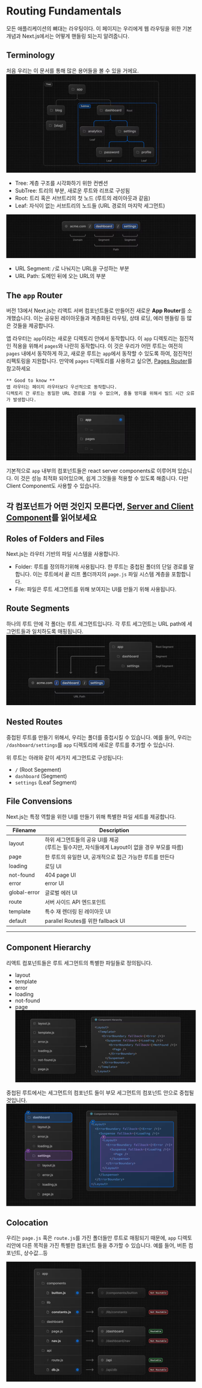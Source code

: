 # Routing Fundamentals

모든 애플리케이션의 뼈대는 라우팅이다. 이 페이지는 우리에게 웹 라우팅을 위한 기본 개념과 Next.js에서는 어떻게 핸들링 되는지 알려줍니다.

## Terminology

처음 우리는 이 문서를 통해 많은 용어들을 볼 수 있을 거에요.
![img.png](00_img.png)

- Tree: 계층 구조를 시각화하기 위한 컨벤션
- SubTree: 트리의 부분, 새로운 루트와 리프로 구성됨
- Root: 트리 혹은 서브트리의 첫 노드 (루트의 레이아웃과 같음)
- Leaf: 자식이 없는 서브트리의 노드들 (URL 경로의 마지막 세그먼트)

![img_1.png](00_img_1.png)

- URL Segment: `/`로 나눠지는 URL을 구성하는 부분
- URL Path: 도메인 뒤에 오는 URL의 부분

## The `app` Router

버전 13에서 Next.js는 리액트 서버 컴포넌트들로 만들어진 새로운 **App Router**를 소개했습니다.
이는 공유된 레이아웃들과 계층화된 라우팅, 상태 로딩, 에러 헨들링 등 많은 것들을 제공합니다.

앱 라우터는 `app`이라는 새로운 디렉토리 안에서 동작합니다. 이 `app` 디렉토리는 점진적인 적용을 위해서 `pages`와 나란히 동작합니다.
이 것은 우리가 어떤 루트는 여전히 `pages` 내에서 동작하게 하고, 새로운 루트는 `app`에서 동작할 수 있도록 하여, 점진적인 리펙토링을 지원합니다.
만약에 `pages` 디렉토리를 사용하고 싶으면, [Pages Router](https://nextjs.org/docs/pages/building-your-application/routing)를
참고하세요

```
** Good to know **
앱 라우터는 페이지 라우터보다 우선적으로 동작합니다. 
디렉토리 간 루트는 동일한 URL 경로를 가질 수 없으며, 충돌 방지를 위해서 빌드 시간 오류가 발생합니다.
```

![img_2.png](00_img_2.png)

기본적으로 `app` 내부의 컴포넌트들은 react server components로 이루어져 있습니다.
이 것은 성능 최적화 되어있으며, 쉽게 그것들을 적용할 수 있도록 해줍니다. 다만 Client Component도 사용할 수 있습니다.

각 컴포넌트가 어떤 것인지 모른다면, [Server and Client Component](https://nextjs.org/docs/getting-started/react-essentials)를 읽어보세요
---

## Roles of Folders and Files

Next.js는 라우터 기반의 파일 시스템을 사용합니다.

- Folder: 루트를 정의하기위해 사용됩니다. 한 루트는 중첩된 폴더의 단일 경로를 말합니다. 이는 루트에서 끝 리프 폴더까지의 `page.js` 파일 시스템 계층을 포함합니다.
- File: 파일은 루트 세그먼트를 위해 보여지는 UI를 만들기 위해 사용됩니다.

## Route Segments

하나의 루트 안에 각 폴더는 루트 세그먼트입니다. 각 루트 세그먼트는 URL path에 세그먼트들과 일치하도록 매핑됩니다.
![img_3.png](00_img_3.png)

## Nested Routes

중첩된 루트를 만들기 위해서, 우리는 폴더를 중첩시킬 수 있습니다.
예를 들어, 우리는 `/dashboard/settings`를 `app` 디렉토리에 새로운 루트를 추가할 수 있습니다.

위 루트는 아래와 같이 세가지 세그먼트로 구성됩니다:

- `/` (Root Segement)
- `dashboard` (Segment)
- `settings` (Leaf Segment)

## File Convensions

Next.js는 특정 역할을 위한 UI를 만들기 위해 특별한 파일 세트를 제공합니다.

| Filename     | Description                                                      |
|--------------|------------------------------------------------------------------|
| layout       | 하위 세그먼트들의 공유 UI를 제공 <br/> (루트는 필수지만, 자식들에게 Layout이 없을 경우 부모를 따름) |
| page         | 한 루트의 유일한 UI, 공개적으로 접근 가능한 루트를 만든다                               |
| loading      | 로딩 UI                                                            |
| not-found    | 404 page UI                                                      |
| error        | error UI                                                         |
| global-error | 글로벌 에러 UI                                                        |
| route        | 서버 사이드 API 엔드포인트                                                 |
| template     | 특수 재 렌더링 된 레이아웃 UI                                               |
| default      | parallel Routes를 위한 fallback UI                                  |

---
## Component Hierarchy
리액트 컴포넌트들은 루트 세그먼트의 특별한 파일들로 정의됩니다.
- layout
- template
- error
- loading
- not-found
- page
![img_4.png](00_img_4.png)

중첩된 루트에서는 세그먼트의 컴포넌트 들이 부모 세그먼트의 컴포넌트 안으로 중첩될 것입니다. 
![img_5.png](00_img_5.png)

## Colocation
우리는 `page.js` 혹은 `route.js`를 가진 폴더들만 루트로 매핑되기 때문에, `app` 디렉토리안에 다른 목적을 가진 특별한 컴포넌트 들을 추가할 수 있습니다. 
예를 들어, 버튼 컴포넌트, 상수값...등

![img_6.png](00_img_6.png)